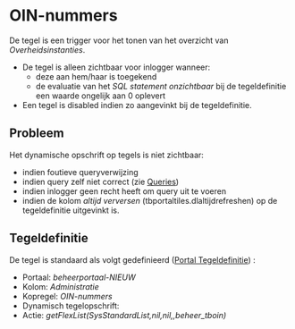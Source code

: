 # OIN-nummers

De tegel is een trigger voor het tonen van het overzicht van *Overheidsinstanties*.

  - De tegel is alleen zichtbaar voor inlogger wanneer:
    - deze aan hem/haar is toegekend
    - de evaluatie van het *SQL statement onzichtbaar* bij de tegeldefinitie een waarde ongelijk aan 0 oplevert
  - Een tegel is disabled indien zo aangevinkt bij de tegeldefinitie.

## Probleem

Het dynamische opschrift op tegels is niet zichtbaar:

  - indien foutieve queryverwijzing
  - indien query zelf niet correct (zie [Queries](../../../../instellen_inrichten/queries.md))
  - indien inlogger geen recht heeft om query uit te voeren
  - indien de kolom *altijd verversen* (tbportaltiles.dlaltijdrefreshen) op de tegeldefinitie uitgevinkt is.

## Tegeldefinitie

De tegel is standaard als volgt gedefinieerd ([Portal Tegeldefinitie](../../../../instellen_inrichten/portaldefinitie/portal_tegel.md)) :

  - Portaal: *beheerportaal-NIEUW*
  - Kolom: *Administratie*
  - Kopregel: *OIN-nummers*
  - Dynamisch tegelopschrift:
  - Actie: *getFlexList(SysStandardList,nil,nil,,beheer_tboin)*

